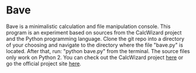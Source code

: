 <h1>Bave</h1>
<p>Bave is a minimalistic calculation and file manipulation console.
This program is an experiment based on sources from the CalcWizard project and the Python programming language.
Clone the git repo into a directory of your choosing and navigate to the directory where the file "bave.py" is located.
After that, run: "python bave.py" from the terminal. The source files only work on Python 2. You can check out the CalcWizard
project <a href="https://github.com/al3xv3gas/CalcWizard">here</a> or go the official project site <a href="https://al3xv3gas.github.io/cw.html">here</a>.</p>
